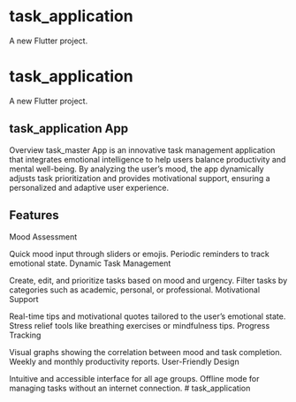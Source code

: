 # task_application

A new Flutter project.

# task_application

A new Flutter project.
## task_application App
Overview
task_master App is an innovative task management application that integrates emotional intelligence to help users balance productivity and mental well-being. By analyzing the user’s mood, the app dynamically adjusts task prioritization and provides motivational support, ensuring a personalized and adaptive user experience.

## Features
Mood Assessment

Quick mood input through sliders or emojis.
Periodic reminders to track emotional state.
Dynamic Task Management

Create, edit, and prioritize tasks based on mood and urgency.
Filter tasks by categories such as academic, personal, or professional.
Motivational Support

Real-time tips and motivational quotes tailored to the user’s emotional state.
Stress relief tools like breathing exercises or mindfulness tips.
Progress Tracking

Visual graphs showing the correlation between mood and task completion.
Weekly and monthly productivity reports.
User-Friendly Design

Intuitive and accessible interface for all age groups.
Offline mode for managing tasks without an internet connection.
#   t a s k _ a p p l i c a t i o n  
 